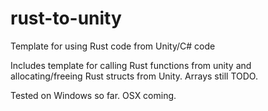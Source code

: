 # rust-to-unity
Template for using Rust code from Unity/C# code

Includes template for calling Rust functions from unity and allocating/freeing Rust structs from Unity. Arrays still TODO.

Tested on Windows so far. OSX coming.
